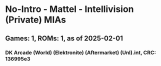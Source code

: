 # No-Intro - Mattel - Intellivision (Private) MIAs
## Games: 1, ROMs: 1, as of 2025-02-01
### DK Arcade (World) (Elektronite) (Aftermarket) (Unl).int, CRC: 136995e3

